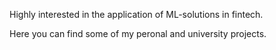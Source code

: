 Highly interested in the application of ML-solutions in fintech. 

Here you can find some of my peronal and university projects.


<!---
NielsDrift/NielsDrift is a ✨ special ✨ repository because its `README.md` (this file) appears on your GitHub profile.
You can click the Preview link to take a look at your changes.
--->
